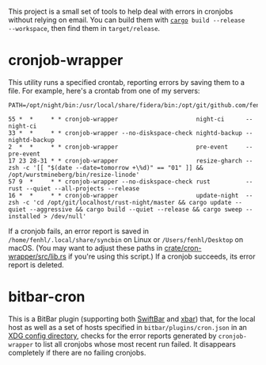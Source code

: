 This project is a small set of tools to help deal with errors in cronjobs without relying on email. You can build them with <code>[cargo](https://doc.rust-lang.org/cargo/) build --release --workspace</code>, then find them in `target/release`.

# cronjob-wrapper

This utility runs a specified crontab, reporting errors by saving them to a file. For example, here's a crontab from one of my servers:

```crontab
PATH=/opt/night/bin:/usr/local/share/fidera/bin:/opt/git/github.com/fenhl/syncbin/master/bin:/usr/bin:/home/fenhl/.cargo/bin

55 *  *     * * cronjob-wrapper                      night-ci      -- night-ci
33 *  *     * * cronjob-wrapper --no-diskspace-check nightd-backup -- nightd-backup
2  *  *     * * cronjob-wrapper                      pre-event     -- pre-event
17 23 28-31 * * cronjob-wrapper                      resize-gharch -- zsh -c '[[ "$(date --date=tomorrow +\%d)" == "01" ]] && /opt/wurstmineberg/bin/resize-linode'
57 9  *     * * cronjob-wrapper --no-diskspace-check rust          -- rust --quiet --all-projects --release
16 *  *     * * cronjob-wrapper                      update-night  -- zsh -c 'cd /opt/git/localhost/rust-night/master && cargo update --quiet --aggressive && cargo build --quiet --release && cargo sweep --installed > /dev/null'
```

If a cronjob fails, an error report is saved in `/home/fenhl/.local/share/syncbin` on Linux or `/Users/fenhl/Desktop` on macOS. (You may want to adjust these paths in [crate/cron-wrapper/src/lib.rs](https://github.com/fenhl/cron-wrapper/blob/main/crate/cron-wrapper/src/lib.rs) if you're using this script.) If a cronjob succeeds, its error report is deleted.

# bitbar-cron

This is a BitBar plugin (supporting both [SwiftBar](https://swiftbar.app/) and [xbar](https://xbarapp.com/)) that, for the local host as well as a set of hosts specified in `bitbar/plugins/cron.json` in an [XDG config directory](https://specifications.freedesktop.org/basedir-spec/basedir-spec-latest.html), checks for the error reports generated by `cronjob-wrapper` to list all cronjobs whose most recent run failed. It disappears completely if there are no failing cronjobs.
